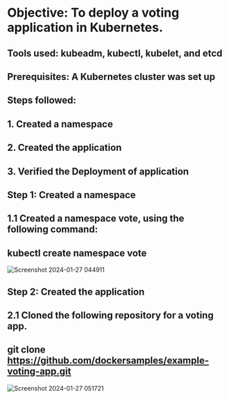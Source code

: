 # **Objective: To deploy a voting application in Kubernetes.**

## **Tools used**: kubeadm, kubectl, kubelet, and etcd

## **Prerequisites**: A Kubernetes cluster was set up 

## **Steps followed:**

## 1.	Created a namespace
## 2.	Created the application
## 3.	Verified the Deployment of application


## **Step 1: Created a namespace**
## 1.1	Created a namespace **vote**, using the following command:
## **kubectl create namespace vote**

![Screenshot 2024-01-27 044911](https://github.com/adeluyemi79/DevOps-Projects/assets/144259400/62af93de-1273-494a-8e17-084aaa14946c)


## **Step 2: Created the application**
## 2.1	Cloned the following repository for a voting app.
## **git clone https://github.com/dockersamples/example-voting-app.git**

![Screenshot 2024-01-27 051721](https://github.com/adeluyemi79/DevOps-Projects/assets/144259400/da22dfd5-9016-48ce-a9ec-dca7878235cf)

